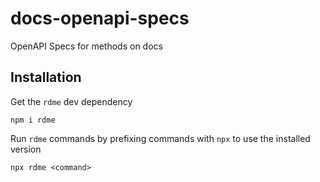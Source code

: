 # docs-openapi-specs

OpenAPI Specs for methods on docs

## Installation

Get the `rdme` dev dependency

```
npm i rdme
```

Run `rdme` commands by prefixing commands with `npx` to use the installed version

```
npx rdme <command>
```
